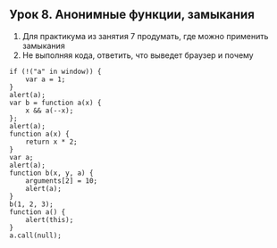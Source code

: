 ## Урок 8. Анонимные функции, замыкания

1. Для практикума из занятия 7 продумать, где можно применить замыкания
2. Не выполняя кода, ответить, что выведет браузер и почему

```
if (!("a" in window)) {
    var a = 1;
}
alert(a);
var b = function a(x) {
    x && a(--x);
};
alert(a);
function a(x) {
    return x * 2;
}
var a;
alert(a);
function b(x, y, a) {
    arguments[2] = 10;
    alert(a);
}
b(1, 2, 3);
function a() {
    alert(this);
}
a.call(null);
```
